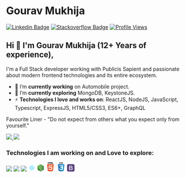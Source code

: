 # Gourav Mukhija
[![Linkedin Badge](https://img.shields.io/badge/-gouravmukhija-blue?style=flat-square&logo=Linkedin&logoColor=white&link=https://www.linkedin.com/in/gouravmukhija/)](https://www.linkedin.com/in/gouravmukhija/)
[![Stackoverflow Badge](https://img.shields.io/badge/-Stackoverflow-4CA143?style=flat-square&logo=Stackoverflow&logoColor=white&link=https://stackoverflow.com/users/1077910/gourav-makhija)](https://stackoverflow.com/users/1077910/gourav-makhija)
[![Profile Views](https://komarev.com/ghpvc/?username=gouravmakhija18&color=green)](https://gouravmukhija.medium.com/)

## Hi 👋 I'm Gourav Mukhija (12+ Years of experience), 
I'm a Full Stack developer working with Publicis Sapient and passionate about modern frontend technologies and its entire ecosystem. 

- 🔭 I’m **currently working** on Automobile project.
- 🌱 I’m **currently exploring** MongoDB, KeystoneJS.
-  ⚡ **Technologies I love and works on**: 
     ReactJS, NodeJS, JavaScript, Typescript, ExpressJS, HTML5/CSS3, ES6+, GraphQL

Favourite Liner - "Do not expect from others what you expect only from yourself." 

<p align="justify">
  <a href="https://github.com/gouravmakhija18/github-readme-stats">
    <img
      height="150"
      src="https://github-readme-stats.vercel.app/api?username=gouravmakhija18&count_private=true&show_icons=true&custom_title=Github%20Status&show=issues&theme=radical"
    />
  </a>
   <a href="https://github.com/DanielObara/github-readme-stats">
    <img
      height="150"
      src="https://github-readme-stats.vercel.app/api/top-langs/?username=gouravmakhija18&layout=compact&theme=radical" />
  </a>  
</p>

### Technologies I am working on and Love to explore:
<code><img height="20" src="https://raw.githubusercontent.com/graphql/artwork/main/GraphQL_Foundation/icon/GraphQL_Foundation-mark.png"></code>
<code><img height="20" src="https://assets.vercel.com/image/upload/v1607554385/repositories/next-js/next-logo.png"></code>
<code><img height="20" src="https://i.cloudup.com/zfY6lL7eFa-3000x3000.png"></code></code>
<code><img height="20" src="https://raw.githubusercontent.com/github/explore/80688e429a7d4ef2fca1e82350fe8e3517d3494d/topics/react/react.png"></code>
<code><img height="20" src="https://raw.githubusercontent.com/github/explore/80688e429a7d4ef2fca1e82350fe8e3517d3494d/topics/nodejs/nodejs.png"></code>
<code><img height="25" src="https://raw.githubusercontent.com/github/explore/80688e429a7d4ef2fca1e82350fe8e3517d3494d/topics/html/html.png"></code>
<code><img height="25" src="https://raw.githubusercontent.com/github/explore/80688e429a7d4ef2fca1e82350fe8e3517d3494d/topics/css/css.png"></code>
<code><img height="20" src="https://raw.githubusercontent.com/github/explore/80688e429a7d4ef2fca1e82350fe8e3517d3494d/topics/bootstrap/bootstrap.png"></code>

